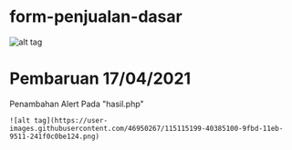 # form-penjualan-dasar

![alt tag](https://user-images.githubusercontent.com/46950267/115050950-7c5caa80-9f06-11eb-8e82-ad17252d1427.jpg)

# Pembaruan 17/04/2021
Penambahan Alert Pada "hasil.php"

    ![alt tag](https://user-images.githubusercontent.com/46950267/115115199-40385100-9fbd-11eb-9511-241f0c0be124.png)
